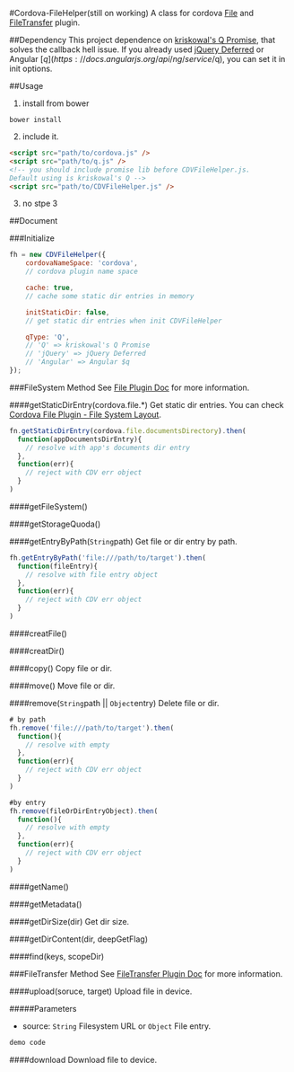 #Cordova-FileHelper(still on working)
A class for cordova [File](https://github.com/apache/cordova-plugin-file) and [FileTransfer]() plugin.

##Dependency
This project dependence on [kriskowal's Q Promise](https://github.com/kriskowal/q), that solves the callback hell issue.
If you already used [jQuery Deferred](http://api.jquery.com/category/deferred-object/) or Angular [$q](https://docs.angularjs.org/api/ng/service/$q), you can set it in init options.

##Usage

1. install from bower

  `bower install `

2. include it.
  ```html
  <script src="path/to/cordova.js" />
  <script src="path/to/q.js" />
  <!-- you should include promise lib before CDVFileHelper.js.
  Default using is kriskowal's Q -->
  <script src="path/to/CDVFileHelper.js" />
  ```
3. no stpe 3

##Document

###Initialize

```js
fh = new CDVFileHelper({
    cordovaNameSpace: 'cordova',
    // cordova plugin name space

    cache: true,
    // cache some static dir entries in memory

    initStaticDir: false,
    // get static dir entries when init CDVFileHelper

    qType: 'Q',
    // 'Q' => kriskowal's Q Promise
    // 'jQuery' => jQuery Deferred
    // 'Angular' => Angular $q
});
```

###FileSystem Method
See [File Plugin Doc](https://github.com/apache/cordova-plugin-file/blob/master/doc/index.md) for more information.

####getStaticDirEntry(cordova.file.*)
Get static dir entries. You can check [Cordova File Plugin - File System Layout](https://github.com/apache/cordova-plugin-file/blob/master/doc/index.md#file-system-layouts).

```js
fn.getStaticDirEntry(cordova.file.documentsDirectory).then(
  function(appDocumentsDirEntry){
    // resolve with app's documents dir entry
  },
  function(err){
    // reject with CDV err object
  }
)
```

####getFileSystem()



####getStorageQuoda()



####getEntryByPath(`String`path)
Get file or dir entry by path.
```js
fh.getEntryByPath('file:///path/to/target').then(
  function(fileEntry){
    // resolve with file entry object
  },
  function(err){
    // reject with CDV err object
  }
)
```


####creatFile()


####creatDir()


####copy()
Copy file or dir.


####move()
Move file or dir.


####remove(`String`path || `Object`entry)
Delete file or dir.
```js
# by path
fh.remove('file:///path/to/target').then(
  function(){
    // resolve with empty
  },
  function(err){
    // reject with CDV err object
  }
)

#by entry
fh.remove(fileOrDirEntryObject).then(
  function(){
    // resolve with empty
  },
  function(err){
    // reject with CDV err object
  }
)
```

####getName()


####getMetadata()


####getDirSize(dir)
Get dir size.



####getDirContent(dir, deepGetFlag)




####find(keys, scopeDir)




###FileTransfer Method
See [FileTransfer Plugin Doc](https://github.com/apache/cordova-plugin-file-transfer/blob/master/doc/index.md) for more information.

####upload(soruce, target)
Upload file in device.

#####Parameters
* source: `String` Filesystem URL or `Object` File entry.

```coffee
demo code
```


####download
Download file to device.

